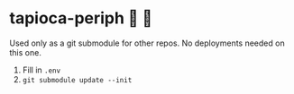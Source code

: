 # tapioca-periph 🍹 🤙

Used only as a git submodule for other repos. No deployments needed on this one.

1. Fill in `.env`
2. `git submodule update --init`